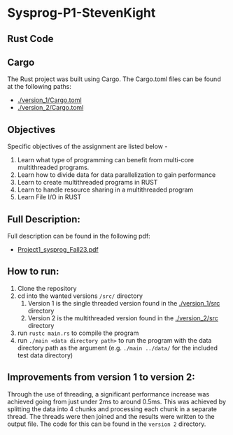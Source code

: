# Sysprog-P1-StevenKight

## Rust Code


## Cargo
The Rust project was built using Cargo. The Cargo.toml files can be found at the following paths:
- [./version_1/Cargo.toml](./version_1/Cargo.toml)
- [./version_2/Cargo.toml](./version_2/Cargo.toml)

## Objectives
Specific objectives of the assignment are listed below - 
1. Learn what type of programming can benefit from multi-core multithreaded programs.
2. Learn how to divide data for data parallelization to gain performance
3. Learn to create multithreaded programs in RUST
4. Learn to handle resource sharing in a multithreaded program
5. Learn File I/O in RUST

## Full Description:
Full description can be found in the following pdf:
- [Project1_sysprog_Fall23.pdf](https://github.com/StevenKight/Sysprog-P1-StevenKight/files/12716300/Project1_sysprog_Fall23.pdf)

## How to run:
1. Clone the repository
2. cd into the wanted versions `/src/` directory
   1. Version 1 is the single threaded version found in the [./version_1/src](./version_1/src) directory
   2. Version 2 is the multithreaded version found in the [./version_2/src](./version_2/src) directory
3. run `rustc main.rs` to compile the program
4. run `./main <data directory path>` to run the program with the data directory path as the argument (e.g. `./main ../data/` for the included test data directory)

## Improvements from version 1 to version 2:

Through the use of threading, a significant performance increase was achieved going from just under 2ms to around 0.5ms. This was achieved by splitting the data into 4 chunks and processing each chunk in a separate thread. The threads were then joined and the results were written to the output file. The code for this can be found in the `version 2` directory.